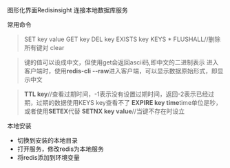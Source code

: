 图形化界面Redisinsight
连接本地数据库服务

常用命令
>SET key value
>GET key
>DEL key
>EXISTS key
>KEYS *
>FLUSHALL//删除所有键对
>clear

> 键的值可以设成中文，但使用get会返回ascii码,即中文的二进制表示
进入客户端时，使用**redis-cli --raw**进入客户端，可以显示数据原始形式，即显示中文

>**TTL key**//查看过期时间，-1表示没有设置过期时间，返回-2表示已经过期，过期的数据使用KEYS key查看不了
>**EXPIRE key time**time单位是秒，或者使用**SETEX**代替
>**SETNX key value**//当键不存在时设立

本地安装
- 切换到安装的本地目录
- 打开服务，修改redis为本地服务
- 将redis添加到环境变量